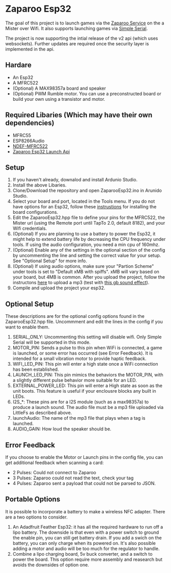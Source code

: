 # Zaparoo Esp32

The goal of this project is to launch games via the [Zaparoo Service](https://wiki.zaparoo.org/Main_Page) on the a Mister over Wifi. It also supports launching games via [Simple Serial](https://wiki.zaparoo.org/Reader_Drivers#Simple_Serial).

The project is now supporting the intial release of the v2 api (which uses websockets). Further updates are required once the security layer is implemented in the api.

## Hardare
* An Esp32
* A MFRC522
* (Optional) A MAX98357a board and speaker
* (Optional) PWM Rumble motor. You can use a preconstructed board or build your own using a transistor and motor.

## Required Libaries (Which may have their own dependencies)
* MFRC55
* ESP8266Audio
* [NDEF-MFRC522](https://github.com/aroller/NDEF-MFRC522)
* [Zaparoo Esp32 Launch Api](https://github.com/ZaparooProject/zaparoo-esp32-launch-api)

## Setup
1. If you haven't already, downalod and install Ardunio Studio.
2. Install the above Libaries.
3. Clone/Download the repository and open ZaparooEsp32.ino in Arunido Studio.
4. Select your board and port, located in the Tools menu. If you do not have options for an Esp32, follow these [instrustions](https://docs.sunfounder.com/projects/umsk/en/latest/03_esp32/esp32_start/03_install_esp32.html) for installing the board configurations.
5. Edit the ZaparooEsp32.hpp file to define your pins for the MFRC522, the Mister url (using the Remote port until TapTo 2.0, default 8182), and your Wifi credentials.
6. (Optional) If you are planning to use a battery to power the Esp32, it might help to extend battery life by decreasing the CPU frequency under tools. If using the audio configuration, you need a min cpu of 160mhz.
7. (Optional) Enable any of the settings in the optional section of the config by uncommenting the line and setting the correct value for your setup. See "Optional Setup" for more info.
8. (Optional) If using audio options, make sure your "Partion Scheme" under tools is set to "Default xMB with spiffs". xMB will vary based on your board, but 4MB is common. After you upload the project, follow the instructons [here](https://randomnerdtutorials.com/arduino-ide-2-install-esp32-littlefs/) to upload a mp3 (test with [this gb sound effect](https://tuna.voicemod.net/sound/e4674ff7-386c-4932-9faf-e50c82d45099)).
9. Compile and upload the project your esp32.

## Optional Setup
These descriptions are for the optional config options found in the ZaparooEsp32.hpp file. Uncommment and edit the lines in the config if you want to enable them.
1. SERIAL_ONLY: Uncommenting this setting will disable wifi. Only Simple Serial will be supported in this mode.
2. MOTOR_PIN: Sends a pulse to this pin when WiFi is connected, a game is launched, or some error has occurred (see Error Feedback). It is intended for a small vibration motor to provide haptic feedback.
3. WIFI_LED_PIN: This pin will enter a high state once a WiFi connection has been established.
4. LAUNCH_LED_PIN: This pin mimics the behaviors the MOTOR_PIN, with a slightly different pulse behavior more suitable for an LED.
5. EXTERNAL_POWER_LED: This pin will enter a High state as soon as the unit boots. This feature is useful if your enclousre blocks any built in LEDs.
6. I2S_*: These pins are for a I2S module (such as a max98357a) to produce a launch sound. The audio file must be a mp3 file uploaded via LittleFs as described above.
7. launchAudio: The name of the mp3 file that plays when a tag is launched.
8. AUDIO_GAIN: How loud the speaker should be.

## Error Feedback
If you choose to enable the Motor or Launch pins in the config file, you can get additional feedback when scanning a card:
* 2 Pulses: Could not connect to Zaparoo
* 3 Pulses: Zaparoo could not read the text, check your tag
* 4 Pulses: Zaparoo sent a payload that could not be parsed to JSON.

## Portable Options
It is possible to incorporate a battery to make a wireless NFC adapter. There are a two options to consider.
1. An Adadfruit Feather Esp32: it has all the required hardware to run off a lipo battery. The downside is that even with a power switch to ground the enable pin, you can still get battery drain. If you add a swich on the battery, you can only charge when its powered on. It's also possible adding a motor and audio will be too much for the regulator to handle.
2. Combine a lipo charging board, 5v buck converter, and a switch to power the board. This option require more assembly and reasearch but avoids the downsides of option one.
